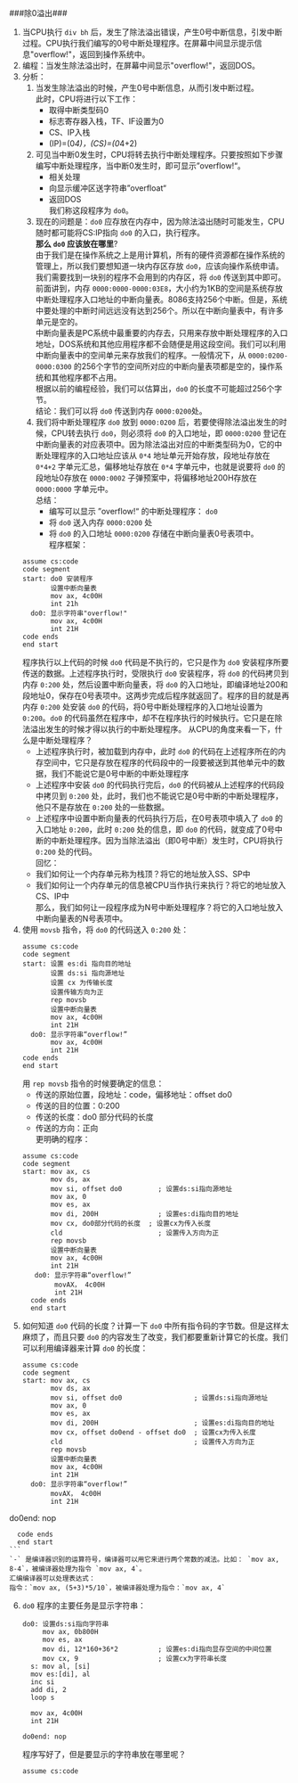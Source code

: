 ###除0溢出###      
1.  当CPU执行 `div bh` 后，发生了除法溢出错误，产生0号中断信息，引发中断过程。CPU执行我们编写的0号中断处理程序。在屏幕中间显示提示信息"overflow!"，返回到操作系统中。     
2.  编程：当发生除法溢出时，在屏幕中间显示"overflow!"，返回DOS。      
3.  分析：      
    1.  当发生除法溢出的时候，产生0号中断信息，从而引发中断过程。   
        此时，CPU将进行以下工作：   
        + 取得中断类型码0   
        + 标志寄存器入栈，TF、IF设置为0   
        + CS、IP入栈      
        + (IP)=(0*4)，(CS)=(0*4+2)      
    2.  可见当中断0发生时，CPU将转去执行中断处理程序。只要按照如下步骤编写中断处理程序，当中断0发生时，即可显示”overflow!“。    
        + 相关处理      
        + 向显示缓冲区送字符串”overfloat“   
        + 返回DOS     
        我们称这段程序为 `do0`。    
    3.  现在的问题是：`do0` 应存放在内存中，因为除法溢出随时可能发生，CPU随时都可能将CS:IP指向 `do0` 的入口，执行程序。     
    __那么 `do0` 应该放在哪里__?        
    由于我们是在操作系统之上是用计算机，所有的硬件资源都在操作系统的管理上，所以我们要想知道一块内存区存放 `do0`，应该向操作系统申请。    
    我们需要找到一块别的程序不会用到的内存区，将 `do0` 传送到其中即可。    
    前面讲到，内存 `0000:0000-0000:03E8`，大小约为1KB的空间是系统存放中断处理程序入口地址的中断向量表。8086支持256个中断。但是，系统中要处理的中断时间远远没有达到256个。所以在中断向量表中，有许多单元是空的。      
    中断向量表是PC系统中最重要的内存去，只用来存放中断处理程序的入口地址，DOS系统和其他应用程序都不会随便是用这段空间。我们可以利用中断向量表中的空间单元来存放我们的程序。一般情况下，从 `0000:0200-0000:0300` 的256个字节的空间所对应的中断向量表项都是空的，操作系统和其他程序都不占用。        
    根据以前的编程经验，我们可以估算出，`do0` 的长度不可能超过256个字节。      
    结论：我们可以将 `do0` 传送到内存 `0000:0200`处。     
    4.  我们将中断处理程序 `do0` 放到 `0000:0200` 后，若要使得除法溢出发生的时候，CPU转去执行 `do0`，则必须将 `do0` 的入口地址，即 `0000:0200` 登记在中断向量表的对应表项中。因为除法溢出对应的中断类型码为0，它的中断处理程序的入口地址应该从 `0*4` 地址单元开始存放，段地址存放在 `0*4+2` 字单元汇总，偏移地址存放在 `0*4` 字单元中，也就是说要将 `do0` 的段地址0存放在 `0000:0002` 子弹预案中，将偏移地址200H存放在 `0000:0000` 字单元中。        
    总结：    
        + 编写可以显示 ”overflow!“ 的中断处理程序： `do0`   
        + 将 `do0` 送入内存 `0000:0200` 处      
        + 将 `do0` 的入口地址 `0000:0200` 存储在中断向量表0号表项中。      
    程序框架：      
    ```
    assume cs:code
    code segment
    start: do0 安装程序
           设置中断向量表
           mov ax, 4c00H
           int 21h
      do0: 显示字符串"overflow!"
           mov ax, 4c00H
           int 21H
    code ends
    end start
    ```
    程序执行以上代码的时候 `do0` 代码是不执行的，它只是作为 `do0` 安装程序所要传送的数据。上述程序执行时，受限执行 `do0` 安装程序，将 `do0` 的代码拷贝到内存 `0:200` 处，然后设置中断向量表，将 `do0` 的入口地址，即编译地址200和段地址0，保存在0号表项中。这两步完成后程序就返回了。程序的目的就是再内存 `0:200` 处安装 `do0` 的代码，将0号中断处理程序的入口地址设置为 `0:200`。`do0` 的代码虽然在程序中，却不在程序执行的时候执行。它只是在除法溢出发生的时候才得以执行的中断处理程序。    从CPU的角度来看一下，什么是中断处理程序？   
    + 上述程序执行时，被加载到内存中，此时 `do0` 的代码在上述程序所在的内存空间中，它只是存放在程序的代码段中的一段要被送到其他单元中的数据，我们不能说它是0号中断的中断处理程序       
    + 上述程序中安装 `do0` 的代码执行完后，`do0` 的代码被从上述程序的代码段中拷贝到 `0:200` 处，此时，我们也不能说它是0号中断的中断处理程序，他只不是存放在 `0:200` 处的一些数据。     
    + 上述程序中设置中断向量表的代码执行万后，在0号表项中填入了 `do0` 的入口地址 `0:200`，此时 `0:200` 处的信息，即 `do0` 的代码，就变成了0号中断的中断处理程序。因为当除法溢出（即0号中断）发生时，CPU将执行 `0:200` 处的代码。      
    回忆：      
    + 我们如何让一个内存单元称为栈顶？将它的地址放入SS、SP中    
    + 我们如何让一个内存单元的信息被CPU当作执行来执行？将它的地址放入CS、IP中      
    那么，我们如何让一段程序成为N号中断处理程序？将它的入口地址放入中断向量表的N号表项中。     
4.  使用 `movsb` 指令，将 `do0` 的代码送入 `0:200` 处：     
    ```
    assume cs:code
    code segment
    start: 设置 es:di 指向目的地址
           设置 ds:si 指向源地址
           设置 cx 为传输长度
           设置传输方向为正
           rep movsb
           设置中断向量表
           mov ax, 4c00H
           int 21H
      do0: 显示字符串“overflow!”
           mov ax, 4c00H
           int 21H
    code ends
    end start
    ```
    用 `rep movsb` 指令的时候要确定的信息：     
    + 传送的原始位置，段地址：code，偏移地址：offset do0    
    + 传送的目的位置：0:200     
    + 传送的长度：do0 部分代码的长度      
    + 传送的方向：正向      
    更明确的程序：      
    ```
    assume cs:code
    code segment
    start: mov ax, cs
           mov ds, ax
           mov si, offset do0         ; 设置ds:si指向源地址
           mov ax, 0
           mov es, ax
           mov di, 200H               ; 设置es:di指向目的地址
           mov cx, do0部分代码的长度  ; 设置cx为传入长度
           cld                        ; 设置传入方向为正
           rep movsb
           设置中断向量表
           mov ax, 4c00H
           int 21H
       do0: 显示字符串“overflow!”
            movAX， 4c00H
            int 21H
      code ends
      end start
    ```
5.  如何知道 `do0` 代码的长度？计算一下 `do0` 中所有指令码的字节数。但是这样太麻烦了，而且只要 `do0` 的内容发生了改变，我们都要重新计算它的长度。我们可以利用编译器来计算 `do0` 的长度：     
    ```
    assume cs:code
    code segment
    start: mov ax, cs
           mov ds, ax
           mov si, offset do0                  ; 设置ds:si指向源地址
           mov ax, 0
           mov es, ax
           mov di, 200H                        ; 设置es:di指向目的地址
           mov cx, offset do0end - offset do0  ; 设置cx为传入长度
           cld                                 ; 设置传入方向为正
           rep movsb
           设置中断向量表
           mov ax, 4c00H
           int 21H
      do0: 显示字符串“overflow!”
           movAX， 4c00H
           int 21H
   do0end: nop

      code ends
      end start
    ```
    `-` 是编译器识别的运算符号，编译器可以用它来进行两个常数的减法。比如： `mov ax, 8-4`，被编译器处理为指令 `mov ax, 4`。      
    汇编编译器可以处理表达式：      
    指令：`mov ax, (5+3)*5/10`，被编译器处理为指令：`mov ax, 4`   
6.  `do0` 程序的主要任务是显示字符串：      
    ```
    do0: 设置ds:si指向字符串
         mov ax, 0b800H
         mov es, ax
         mov di, 12*160+36*2          ; 设置es:di指向显存空间的中间位置
         mov cx, 9                    ; 设置cx为字符串长度
      s: mov al, [si]
      mov es:[di], al
      inc si
      add di, 2
      loop s

      mov ax, 4c00H
      int 21H

    do0end: nop
    ```
    程序写好了，但是要显示的字符串放在哪里呢？      
    ```
    assume cs:code

    ```
